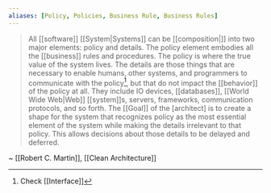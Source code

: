 ```yaml
---
aliases: [Policy, Policies, Business Rule, Business Rules]
---
```


> All [[software]] [[System|Systems]] can be [[composition|]] into two major elements: policy and details. The policy element embodies all the [[business]] rules and procedures. The policy is where the true value of the system lives.
> The details are those things that are necessary to enable humans, other systems, and programmers to communicate with the policy[^1], but that do not impact the [[behavior]] of the policy at all. They include IO devices, [[databases]], [[World Wide Web|Web]] [[system]]s, servers, frameworks, communication protocols, and so forth.
> The [[Goal]] of the [architect] is to create a shape for the system that recognizes policy as the most essential element of the system while making the details irrelevant to that policy. This allows decisions about those details to be delayed and deferred.

~ [[Robert C. Martin]], [[Clean Architecture]]

[^1]: Check [[Interface]]